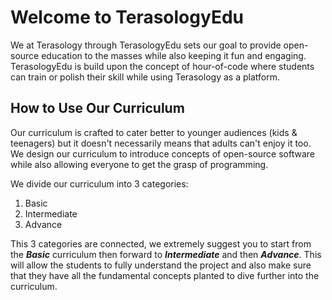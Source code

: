 # Welcome to TerasologyEdu

We at Terasology through TerasologyEdu sets our goal to provide open-source education to the masses while also keeping it fun and engaging. TerasologyEdu is build upon the concept of hour-of-code where students can train or polish their skill while using Terasology as a platform.

## How to Use Our Curriculum
Our curriculum is crafted to cater better to younger audiences (kids & teenagers) but it doesn't necessarily means that adults can't enjoy it too. We design our curriculum to introduce concepts of open-source software while also allowing everyone to get the grasp of programming.

We divide our curriculum into 3 categories:
1. Basic
2. Intermediate
3. Advance

This 3 categories are connected, we extremely suggest you to start from the ***Basic*** curriculum then forward to ***Intermediate*** and then ***Advance***. This will allow the students to fully understand the project and also make sure that they have all the fundamental concepts planted to dive further into the curriculum.